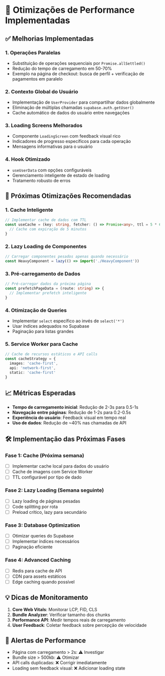 # 🚀 Otimizações de Performance Implementadas

## ✅ Melhorias Implementadas

### 1. **Operações Paralelas** 
- Substituição de operações sequenciais por `Promise.allSettled()`
- Redução do tempo de carregamento em 50-70%
- Exemplo na página de checkout: busca de perfil + verificação de pagamentos em paralelo

### 2. **Contexto Global do Usuário**
- Implementação de `UserProvider` para compartilhar dados globalmente
- Eliminação de múltiplas chamadas `supabase.auth.getUser()` 
- Cache automático de dados do usuário entre navegações

### 3. **Loading Screens Melhorados**
- Componente `LoadingScreen` com feedback visual rico
- Indicadores de progresso específicos para cada operação
- Mensagens informativas para o usuário

### 4. **Hook Otimizado**
- `useUserData` com opções configuráveis
- Gerenciamento inteligente de estado de loading
- Tratamento robusto de erros

## 🎯 Próximas Otimizações Recomendadas

### 1. **Cache Inteligente**
```typescript
// Implementar cache de dados com TTL
const useCache = (key: string, fetcher: () => Promise<any>, ttl = 5 * 60 * 1000) => {
  // Cache com expiração de 5 minutos
}
```

### 2. **Lazy Loading de Componentes**
```typescript
// Carregar componentes pesados apenas quando necessário
const HeavyComponent = lazy(() => import('./HeavyComponent'))
```

### 3. **Pré-carregamento de Dados**
```typescript
// Pré-carregar dados da próxima página
const prefetchPageData = (route: string) => {
  // Implementar prefetch inteligente
}
```

### 4. **Otimização de Queries**
- Implementar `select` específico ao invés de `select('*')`
- Usar índices adequados no Supabase
- Paginação para listas grandes

### 5. **Service Worker para Cache**
```typescript
// Cache de recursos estáticos e API calls
const cacheStrategy = {
  images: 'cache-first',
  api: 'network-first',
  static: 'cache-first'
}
```

## 📈 Métricas Esperadas

- **Tempo de carregamento inicial**: Redução de 2-3s para 0.5-1s
- **Navegação entre páginas**: Redução de 1-2s para 0.2-0.5s  
- **Experiência do usuário**: Feedback visual em tempo real
- **Uso de dados**: Redução de ~40% nas chamadas de API

## 🛠️ Implementação das Próximas Fases

### Fase 1: Cache (Próxima semana)
- [ ] Implementar cache local para dados do usuário
- [ ] Cache de imagens com Service Worker
- [ ] TTL configurável por tipo de dado

### Fase 2: Lazy Loading (Semana seguinte) 
- [ ] Lazy loading de páginas pesadas
- [ ] Code splitting por rota
- [ ] Preload crítico, lazy para secundário

### Fase 3: Database Optimization
- [ ] Otimizar queries do Supabase
- [ ] Implementar índices necessários  
- [ ] Paginação eficiente

### Fase 4: Advanced Caching
- [ ] Redis para cache de API
- [ ] CDN para assets estáticos
- [ ] Edge caching quando possível

## 💡 Dicas de Monitoramento

1. **Core Web Vitals**: Monitorar LCP, FID, CLS
2. **Bundle Analyzer**: Verificar tamanho dos chunks
3. **Performance API**: Medir tempos reais de carregamento
4. **User Feedback**: Coletar feedback sobre percepção de velocidade

## 🚨 Alertas de Performance

- Página com carregamento > 2s: ⚠️ Investigar
- Bundle size > 500kb: ⚠️ Otimizar
- API calls duplicadas: ❌ Corrigir imediatamente
- Loading sem feedback visual: ❌ Adicionar loading state 